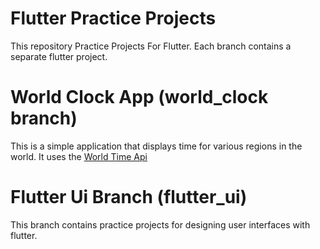 # Flutter Practice Projects

This repository Practice Projects For Flutter.
Each branch contains a separate flutter project.

# World Clock App (world_clock branch)

This is a simple application that displays time for various regions in the world.
It uses the [World Time Api](http://worldtimeapi.org/)

# Flutter Ui Branch (flutter_ui)

This branch contains practice projects for designing user interfaces with flutter. 


